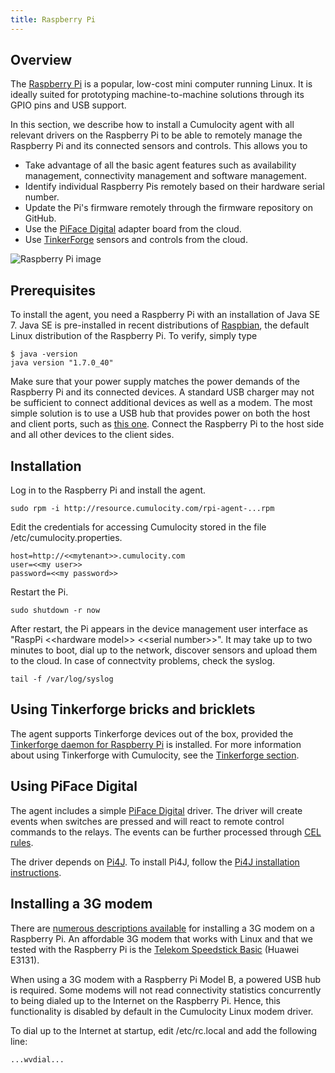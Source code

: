 ```yaml
---
title: Raspberry Pi
---
```


## Overview

The [Raspberry Pi](http://en.wikipedia.org/wiki/Raspberry_Pi) is a popular, low-cost mini computer running Linux. It is ideally suited for prototyping machine-to-machine solutions through its GPIO pins and USB support.

In this section, we describe how to install a Cumulocity agent with all relevant drivers on the Raspberry Pi to be able to remotely manage the Raspberry Pi and its connected sensors and controls. This allows you to

* Take advantage of all the basic agent features such as availability management, connectivity management and software management.
* Identify individual Raspberry Pis remotely based on their hardware serial number.
* Update the Pi's firmware remotely through the firmware repository on GitHub.
* Use the [PiFace Digital](http://www.element14.com/community/docs/DOC-52857/l/piface-digital-for-raspberry-pi) adapter board from the cloud.
* Use [TinkerForge](tinkerforge.html) sensors and controls from the cloud.

![Raspberry Pi image](http://upload.wikimedia.org/wikipedia/commons/thumb/3/3d/RaspberryPi.jpg/640px-RaspberryPi.jpg)

## Prerequisites

To install the agent, you need a Raspberry Pi with an installation of Java SE 7. Java SE is pre-installed in recent distributions of [Raspbian](http://www.raspberrypi.org/downloads), the default Linux distribution of the Raspberry Pi. To verify, simply type

	$ java -version
	java version "1.7.0_40"

Make sure that your power supply matches the power demands of the Raspberry Pi and its connected devices. A standard USB charger may not be sufficient to connect additional devices as well as a modem. The most simple solution is to use a USB hub that provides power on both the host and client ports, such as [this one](http://www.logilink.eu/showproduct/UA0085.htm). Connect the Raspberry Pi to the host side and all other devices to the client sides.

## Installation

Log in to the Raspberry Pi and install the agent.

	sudo rpm -i http://resource.cumulocity.com/rpi-agent-...rpm

Edit the credentials for accessing Cumulocity stored in the file /etc/cumulocity.properties.

	host=http://<<mytenant>>.cumulocity.com
	user=<<my user>>
	password=<<my password>>

Restart the Pi.

	sudo shutdown -r now

After restart, the Pi appears in the device management user interface as "RaspPi &lt;&lt;hardware model&gt;&gt; &lt;&lt;serial number&gt;&gt;". It may take up to two minutes to boot, dial up to the network, discover sensors and upload them to the cloud. In case of connectvity problems, check the syslog.

	tail -f /var/log/syslog

## Using Tinkerforge bricks and bricklets

The agent supports Tinkerforge devices out of the box, provided the [Tinkerforge daemon for Raspberry Pi](http://www.tinkerforge.com/de/doc/Embedded/Raspberry_Pi.html) is installed. For more information about using Tinkerforge with Cumulocity, see the [Tinkerforge section](tinkerforge.html).

## Using PiFace Digital

The agent includes a simple [PiFace Digital](http://www.element14.com/community/docs/DOC-52857/l/piface-digital-for-raspberry-pi) driver. The driver will create events when switches are pressed and will react to remote control commands to the relays. The events can be further processed through [CEL rules](TBD).

The driver depends on [Pi4J](http://pi4j.com/). To install Pi4J, follow the [Pi4J installation instructions](http://pi4j.com/install.html).

## Installing a 3G modem

There are [numerous descriptions available](http://www.thefanclub.co.za/how-to/how-setup-usb-3g-modem-raspberry-pi-using-usbmodeswitch-and-wvdial) for installing a 3G modem on a Raspberry Pi. An affordable 3G modem that works with Linux and that we tested with the Raspberry Pi is the [Telekom Speedstick Basic](http://www.t-mobile.de/shop/handy/0,4855,2963-_278601-0-1-0,00.html) (Huawei E3131).

When using a 3G modem with a Raspberry Pi Model B, a powered USB hub is required. Some modems will not read connectivity statistics concurrently to being dialed up to the Internet on the Raspberry Pi. Hence, this functionality is disabled by default in the Cumulocity Linux modem driver.

To dial up to the Internet at startup, edit /etc/rc.local and add the following line:

	...wvdial...

